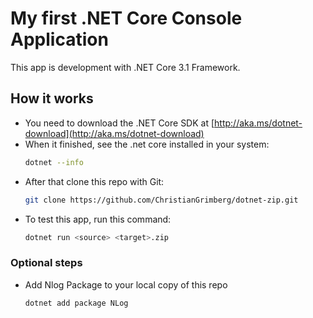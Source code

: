 # My first .NET Core Console Application
This app is development with .NET Core 3.1 Framework.
## How it works
* You need to download the .NET Core SDK at [http://aka.ms/dotnet-download](http://aka.ms/dotnet-download)
* When it finished, see the .net core installed in your system:
    ```bash
    dotnet --info
    ```
* After that clone this repo with Git:
    ```bash
    git clone https://github.com/ChristianGrimberg/dotnet-zip.git
    ```
* To test this app, run this command:
    ```bash
    dotnet run <source> <target>.zip
    ```
### Optional steps
* Add Nlog Package to your local copy of this repo
    ```bash
    dotnet add package NLog
    ```